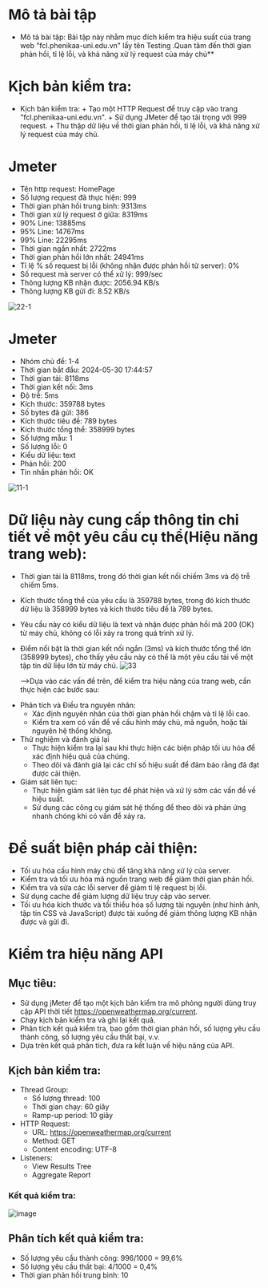 # Mô tả bài tập
- Mô tả bài tập: Bài tập này nhằm mục đích kiểm tra hiệu suất của trang web "fcl.phenikaa-uni.edu.vn" lấy tên Testing .Quan tâm đến thời gian phản hồi, tỉ lệ lỗi, và khả năng xử lý request của máy chủ**
# Kịch bản kiểm tra:
- Kịch bản kiểm tra:
      + Tạo một HTTP Request để truy cập vào trang "fcl.phenikaa-uni.edu.vn".
      + Sử dụng JMeter để tạo tải trọng với 999 request.
      + Thu thập dữ liệu về thời gian phản hồi, tỉ lệ lỗi, và khả năng xử lý request của máy chủ.
# Jmeter
+ Tên http request: HomePage
+ Số lượng request đã thực hiện: 999
+ Thời gian phản hồi trung bình: 9313ms
+ Thời gian xử lý request ở giữa: 8319ms
+ 90% Line: 13885ms
+ 95% Line: 14767ms
+ 99% Line: 22295ms
+ Thời gian ngắn nhất: 2722ms
+ Thời gian phản hồi lớn nhất: 24941ms
+ Tỉ lệ % số request bị lỗi (không nhận được phản hồi từ server): 0%
+ Số request mà server có thể xử lý: 999/sec
+ Thông lượng KB nhận được: 2056.94 KB/s
+ Thông lượng KB gửi đi: 8.52 KB/s

![22-1](https://github.com/Ngolinh141/Jmeter-21011613/assets/96857420/9dfe395a-f551-40f8-92d3-053d5883e46e)

# Jmeter
+ Nhóm chủ đề: 1-4
+ Thời gian bắt đầu: 2024-05-30 17:44:57
+ Thời gian tải: 8118ms
+ Thời gian kết nối: 3ms
+ Độ trễ: 5ms
+ Kích thước: 359788 bytes
+ Số bytes đã gửi: 386
+ Kích thước tiêu đề: 789 bytes
+ Kích thước tổng thể: 358999 bytes
+ Số lượng mẫu: 1
+ Số lượng lỗi: 0
+ Kiểu dữ liệu: text
+ Phản hồi: 200
+ Tin nhắn phản hồi: OK

![11-1](https://github.com/Ngolinh141/Jmeter-21011613/assets/96857420/b3aa71b0-8bcd-4b9d-a0bb-fce61b0ef48d)


# Dữ liệu này cung cấp thông tin chi tiết về một yêu cầu cụ thể(Hiệu năng trang web): 
+ Thời gian tải là 8118ms, trong đó thời gian kết nối chiếm 3ms và độ trễ chiếm 5ms.
+ Kích thước tổng thể của yêu cầu là 359788 bytes, trong đó kích thước dữ liệu là 358999 bytes và kích thước tiêu đề là 789 bytes.
+ Yêu cầu này có kiểu dữ liệu là text và nhận được phản hồi mã 200 (OK) từ máy chủ, không có lỗi xảy ra trong quá trình xử lý.
+ Điểm nổi bật là thời gian kết nối ngắn (3ms) và kích thước tổng thể lớn (358999 bytes), cho thấy yêu cầu này có thể là một yêu cầu tải về một tập tin dữ liệu lớn từ máy chủ.
![33](https://github.com/Ngolinh141/Jmeter-21011613/assets/96857420/03118028-0806-41cc-bb00-448431207fe2)

    -->Dựa vào các vấn đề trên, để kiểm tra hiệu năng của trang web, cần thực hiện các bước sau:
- Phân tích và Điều tra nguyên nhân:
    + Xác định nguyên nhân của thời gian phản hồi chậm và tỉ lệ lỗi cao.
    + Kiểm tra xem có vấn đề về cấu hình máy chủ, mã nguồn, hoặc tài nguyên hệ thống không.
- Thử nghiệm và đánh giá lại
    + Thực hiện kiểm tra lại sau khi thực hiện các biện pháp tối ưu hóa để xác định hiệu quả của chúng.
    + Theo dõi và đánh giá lại các chỉ số hiệu suất để đảm bảo rằng đã đạt được cải thiện.
- Giám sát liên tục:
    + Thực hiện giám sát liên tục để phát hiện và xử lý sớm các vấn đề về hiệu suất.
    + Sử dụng các công cụ giám sát hệ thống để theo dõi và phản ứng nhanh chóng khi có vấn đề xảy ra.
# Đề suất biện pháp cải thiện: 
+ Tối ưu hóa cấu hình máy chủ để tăng khả năng xử lý của server.
+ Kiểm tra và tối ưu hóa mã nguồn trang web để giảm thời gian phản hồi.
+ Kiểm tra và sửa các lỗi server để giảm tỉ lệ request bị lỗi.
+ Sử dụng cache để giảm lượng dữ liệu truy cập vào server.
+ Tối ưu hóa kích thước và tối thiểu hóa số lượng tài nguyên (như hình ảnh, tập tin CSS và JavaScript) được tải xuống để giảm thông lượng KB nhận được và gửi đi.


# Kiểm tra hiệu năng API

## Mục tiêu:

- Sử dụng jMeter để tạo một kịch bản kiểm tra mô phỏng người dùng truy cập API thời tiết https://openweathermap.org/current.
- Chạy kịch bản kiểm tra và ghi lại kết quả.
- Phân tích kết quả kiểm tra, bao gồm thời gian phản hồi, số lượng yêu cầu thành công, số lượng yêu cầu thất bại, v.v.
- Dựa trên kết quả phân tích, đưa ra kết luận về hiệu năng của API.
## Kịch bản kiểm tra:

- Thread Group:
  - Số lượng thread: 100
  - Thời gian chạy: 60 giây
  - Ramp-up period: 10 giây
- HTTP Request:
  - URL: https://openweathermap.org/current
  - Method: GET
  - Content encoding: UTF-8
- Listeners:
  - View Results Tree
  - Aggregate Report
### Kết quả kiểm tra:

![image](https://github.com/Ngolinh141/Jmeter-21011613/assets/96857420/868d7d4a-8229-4122-81d2-0033d7c89efc)


## Phân tích kết quả kiểm tra:

- Số lượng yêu cầu thành công: 996/1000 = 99,6%
- Số lượng yêu cầu thất bại: 4/1000 = 0,4%
- Thời gian phản hồi trung bình: 10
